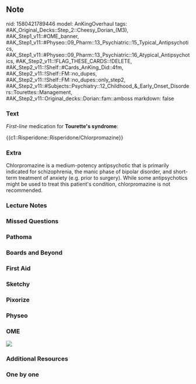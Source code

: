 ## Note
nid: 1580421789446
model: AnKingOverhaul
tags: #AK_Original_Decks::Step_2::Cheesy_Dorian_(M3), #AK_Step1_v11::#OME_banner, #AK_Step1_v11::#Physeo::09_Pharm::13_Psychiatric::15_Typical_Antipsychotics, #AK_Step1_v11::#Physeo::09_Pharm::13_Psychiatric::16_Atypical_Antipsychotics, #AK_Step2_v11::!FLAG_THESE_CARDS::!DELETE, #AK_Step2_v11::!Shelf::#Cards_AnKing_Did::4fm, #AK_Step2_v11::!Shelf::FM::no_dupes, #AK_Step2_v11::!Shelf::FM::no_dupes::only_step2, #AK_Step2_v11::#Subjects::Psychiatry::12_Childhood_&_Early_Onset_Disorders::Tourettes::Management, #AK_Step2_v11::Original_decks::Dorian::fam::amboss
markdown: false

### Text
<i>First-line</i> medication for <b>Tourette's syndrome</b>:
<div>
  {{c1::Risperidone::Risperidone/Chlorpromazine}}
</div>

### Extra
<div>
  <div>
    Chlorpromazine is a medium-potency antipsychotic that is
    primarily indicated for schizophrenia, the manic phase of
    bipolar disorder, and short-term treatment of anxiety (e.g.
    prior to surgery). While some antipsychotics might be used to
    treat this patient's condition, chlorpromazine is not
    recommended.
  </div>
</div>

### Lecture Notes


### Missed Questions


### Pathoma


### Boards and Beyond


### First Aid


### Sketchy


### Pixorize


### Physeo


### OME
<div class="ome-widget">
  <a href="https://onlinemeded.org?ref=anki"><img src=
  "_OME_AnkiFlashcards_General_3.png"></a>
</div>

### Additional Resources


### One by one


